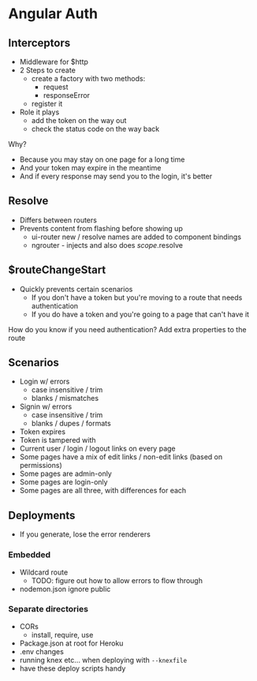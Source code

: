 # Angular Auth

## Interceptors

- Middleware for $http
- 2 Steps to create
  - create a factory with two methods:
    - request
    - responseError
  - register it
- Role it plays
  - add the token on the way out
  - check the status code on the way back

Why?

- Because you may stay on one page for a long time
- And your token may expire in the meantime
- And if every response may send you to the login, it's better

## Resolve

- Differs between routers
- Prevents content from flashing before showing up
  - ui-router new / resolve names are added to component bindings
  - ngrouter - injects and also does $scope.$resolve

## $routeChangeStart

- Quickly prevents certain scenarios
  - If you don't have a token but you're moving to a route that needs authentication
  - If you do have a token and you're going to a page that can't have it

How do you know if you need authentication?  Add extra properties to the route

## Scenarios

- Login w/ errors
  - case insensitive / trim
  - blanks / mismatches
- Signin w/ errors
  - case insensitive / trim
  - blanks / dupes / formats
- Token expires
- Token is tampered with
- Current user / login / logout links on every page
- Some pages have a mix of edit links / non-edit links (based on permissions)
- Some pages are admin-only
- Some pages are login-only
- Some pages are all three, with differences for each

## Deployments

- If you generate, lose the error renderers

### Embedded

- Wildcard route
  - TODO: figure out how to allow errors to flow through
- nodemon.json ignore public

### Separate directories

- CORs
  - install, require, use
- Package.json at root for Heroku
- .env changes
- running knex etc... when deploying with `--knexfile`
- have these deploy scripts handy
